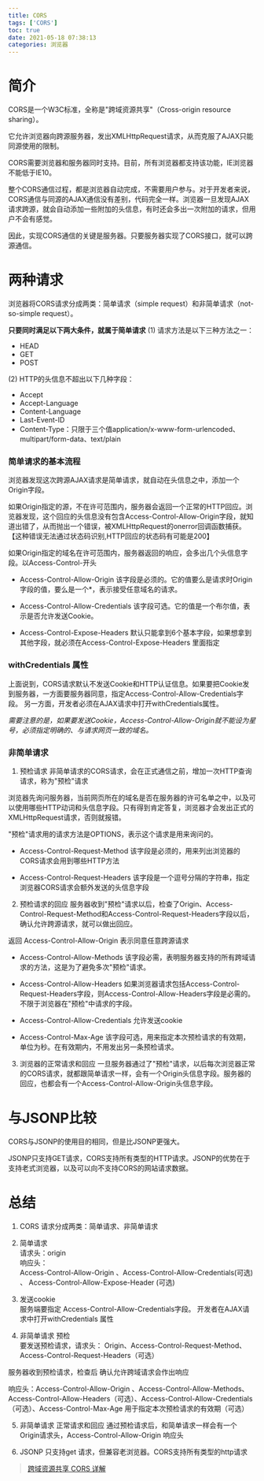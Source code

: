 ```yaml
---
title: CORS
tags: ['CORS']
toc: true
date: 2021-05-18 07:38:13
categories: 浏览器
---
```

# 简介
CORS是一个W3C标准，全称是"跨域资源共享"（Cross-origin resource sharing）。

它允许浏览器向跨源服务器，发出XMLHttpRequest请求，从而克服了AJAX只能同源使用的限制。

CORS需要浏览器和服务器同时支持。目前，所有浏览器都支持该功能，IE浏览器不能低于IE10。

整个CORS通信过程，都是浏览器自动完成，不需要用户参与。对于开发者来说，CORS通信与同源的AJAX通信没有差别，代码完全一样。浏览器一旦发现AJAX请求跨源，就会自动添加一些附加的头信息，有时还会多出一次附加的请求，但用户不会有感觉。

因此，实现CORS通信的关键是服务器。只要服务器实现了CORS接口，就可以跨源通信。

# 两种请求
浏览器将CORS请求分成两类：简单请求（simple request）和非简单请求（not-so-simple request）。

**只要同时满足以下两大条件，就属于简单请求**
(1) 请求方法是以下三种方法之一：
- HEAD
- GET
- POST

(2) HTTP的头信息不超出以下几种字段：
- Accept
- Accept-Language
- Content-Language
- Last-Event-ID
- Content-Type：只限于三个值application/x-www-form-urlencoded、multipart/form-data、text/plain

### 简单请求的基本流程    
浏览器发现这次跨源AJAX请求是简单请求，就自动在头信息之中，添加一个Origin字段。

如果Origin指定的源，不在许可范围内，服务器会返回一个正常的HTTP回应。浏览器发现，这个回应的头信息没有包含Access-Control-Allow-Origin字段，就知道出错了，从而抛出一个错误，被XMLHttpRequest的onerror回调函数捕获。【这种错误无法通过状态码识别,HTTP回应的状态码有可能是200】

如果Origin指定的域名在许可范围内，服务器返回的响应，会多出几个头信息字段。以Access-Control-开头

- Access-Control-Allow-Origin
该字段是必须的。它的值要么是请求时Origin字段的值，要么是一个*，表示接受任意域名的请求。


- Access-Control-Allow-Credentials
该字段可选。它的值是一个布尔值，表示是否允许发送Cookie。

- Access-Control-Expose-Headers
默认只能拿到6个基本字段，如果想拿到其他字段，就必须在Access-Control-Expose-Headers 里面指定

### withCredentials 属性
上面说到，CORS请求默认不发送Cookie和HTTP认证信息。如果要把Cookie发到服务器，一方面要服务器同意，指定Access-Control-Allow-Credentials字段。
另一方面，开发者必须在AJAX请求中打开withCredentials属性。


*需要注意的是，如果要发送Cookie，Access-Control-Allow-Origin就不能设为星号，必须指定明确的、与请求网页一致的域名。*

### 非简单请求
1. 预检请求
非简单请求的CORS请求，会在正式通信之前，增加一次HTTP查询请求，称为"预检"请求

浏览器先询问服务器，当前网页所在的域名是否在服务器的许可名单之中，以及可以使用哪些HTTP动词和头信息字段。只有得到肯定答复，浏览器才会发出正式的XMLHttpRequest请求，否则就报错。

"预检"请求用的请求方法是OPTIONS，表示这个请求是用来询问的。

- Access-Control-Request-Method
该字段是必须的，用来列出浏览器的CORS请求会用到哪些HTTP方法

- Access-Control-Request-Headers
该字段是一个逗号分隔的字符串，指定浏览器CORS请求会额外发送的头信息字段




2. 预检请求的回应
服务器收到"预检"请求以后，检查了Origin、Access-Control-Request-Method和Access-Control-Request-Headers字段以后，确认允许跨源请求，就可以做出回应。  

返回 Access-Control-Allow-Origin  表示同意任意跨源请求

- Access-Control-Allow-Methods 该字段必需，表明服务器支持的所有跨域请求的方法，这是为了避免多次"预检"请求。

- Access-Control-Allow-Headers 
如果浏览器请求包括Access-Control-Request-Headers字段，则Access-Control-Allow-Headers字段是必需的。不限于浏览器在"预检"中请求的字段。

- Access-Control-Allow-Credentials
允许发送cookie 

- Access-Control-Max-Age 
该字段可选，用来指定本次预检请求的有效期，单位为秒。在有效期内，不用发出另一条预检请求。

3. 浏览器的正常请求和回应
一旦服务器通过了"预检"请求，以后每次浏览器正常的CORS请求，就都跟简单请求一样，会有一个Origin头信息字段。服务器的回应，也都会有一个Access-Control-Allow-Origin头信息字段。

# 与JSONP比较  
CORS与JSONP的使用目的相同，但是比JSONP更强大。

JSONP只支持GET请求，CORS支持所有类型的HTTP请求。JSONP的优势在于支持老式浏览器，以及可以向不支持CORS的网站请求数据。  

# 总结
1. CORS 请求分成两类：简单请求、非简单请求 
2. 简单请求     
请求头：origin    
响应头：   
Access-Control-Allow-Origin 、Access-Control-Allow-Credentials(可选) 、 Access-Control-Allow-Expose-Header (可选)

3. 发送cookie    
服务端要指定 Access-Control-Allow-Credentials字段。
开发者在AJAX请求中打开withCredentials 属性 

4. 非简单请求 预检  
要发送预检请求，请求头：
Origin、Access-Control-Request-Method、Access-Control-Request-Headers（可选）

服务器收到预检请求，检查后 确认允许跨域请求会作出响应

响应头：Access-Control-Allow-Origin 、Access-Control-Allow-Methods、Access-Control-Allow-Headers（可选）、Access-Control-Allow-Credentials（可选）、Access-Control-Max-Age 用于指定本次预检请求的有效期（可选）

5. 非简单请求 正常请求和回应
通过预检请求后，和简单请求一样会有一个Origin请求头，Access-Control-Allow-Origin 响应头

6. JSONP 只支持get 请求，但兼容老浏览器。CORS支持所有类型的http请求

> [跨域资源共享 CORS 详解](http://www.ruanyifeng.com/blog/2016/04/cors.html)